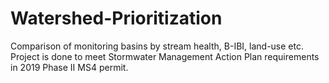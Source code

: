 # Watershed-Prioritization
Comparison of monitoring basins by stream health, B-IBI, land-use etc. Project is done to meet Stormwater Management Action Plan requirements in 2019 Phase II MS4 permit.
